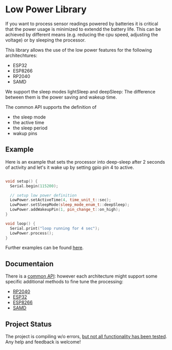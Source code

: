 # Low Power Library

If you want to process sensor readings powered by batteries it is critical that the power usage is minimized to extendd the battery life. This can be achieved by different means (e.g. reducing the cpu speed, adjusting the voltage) or by sleeping the processor. 


This library allows the use of the low power features for the following architechtures:

- ESP32
- ESP8266
- RP2040
- SAMD

We support the sleep modes lightSleep and deepSleep: The difference between them is the power saving and wakeup time.

The common API supports the definition of

- the sleep mode
- the active time
- the sleep period
- wakup pins

## Example

Here is an example that sets the processor into deep-sleep after 2 seconds of activity and let's it wake up by setting gpio pin 4 to active.

```C++

void setup() {
  Serial.begin(115200);

  // setup low power definition
  LowPower.setActiveTime(4, time_unit_t::sec);
  LowPower.setSleepMode(sleep_mode_enum_t::deepSleep);
  LowPower.addWakeupPin(1, pin_change_t::on_high);
}

void loop() {
  Serial.print("loop running for 4 sec");
  LowPower.process();
}
```

Further examples can be found [here](examples).


## Documentaion

There is a [common API](https://pschatzmann.github.io/arduino-lowpower/docs/html/classlow__power_1_1ArduinoLowPowerCommon.html): however each architecture might support some specific additional methods to fine tune the processing:

- [RP2040](https://pschatzmann.github.io/arduino-lowpower/docs/html/classlow__power_1_1ArduinoLowPowerRP2040.html)
- [ESP32](https://pschatzmann.github.io/arduino-lowpower/docs/html/classlow__power_1_1ArduinoLowPowerESP32.html)
- [ESP8266](https://pschatzmann.github.io/arduino-lowpower/docs/html/classlow__power_1_1ArduinoLowPowerESP8266.html)
- [SAMD](https://pschatzmann.github.io/arduino-lowpower/docs/html/classlow__power_1_1ArduinoLowPowerSAMD.html)

## Project Status

The project is compiling w/o errors, [but not all functionality has been tested](https://github.com/pschatzmann/arduino-lowpower/wiki/Testing-Status).
Any help and feedback is welcome!
